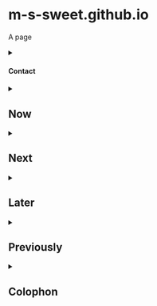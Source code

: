 # m-s-sweet.github.io
A page

<details>
  <summary><h4>Contact</h4></summary>
    
  Text

</details>

<details>
  <summary><h2>Now</h2></summary>
    
  Text

</details>

<details>
  <summary><h2>Next</h2></summary>
    
  Text

</details>

<details>
  <summary><h2>Later</h2></summary>
    
  Text

</details>

<details>
  <summary><h2>Previously</h2></summary>
    
  Text

</details>

<details>
  <summary><h2>Colophon</h2></summary>
    
  Text

</details>

